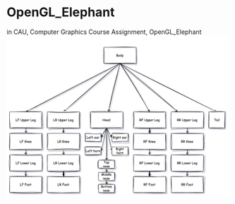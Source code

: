 # OpenGL_Elephant
in CAU, Computer Graphics Course Assignment, OpenGL_Elephant
<img src="diagram.png">
